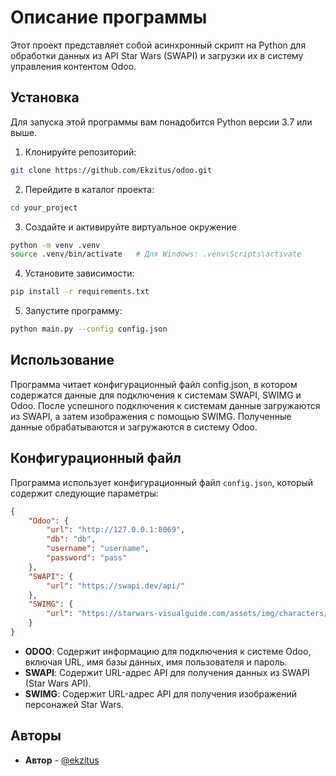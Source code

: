 # Описание программы

Этот проект представляет собой асинхронный скрипт на Python для обработки данных из API Star Wars (SWAPI) и загрузки их в систему управления контентом Odoo.

## Установка

Для запуска этой программы вам понадобится Python версии 3.7 или выше.

1. Клонируйте репозиторий:

```bash
git clone https://github.com/Ekzitus/odoo.git
```
2. Перейдите в каталог проекта:

```bash
cd your_project
```

3. Создайте и активируйте виртуальное окружение

```bash
python -m venv .venv
source .venv/bin/activate   # Для Windows: .venv\Scripts\activate
```

4. Установите зависимости:

```bash
pip install -r requirements.txt
```

5. Запустите программу:

```bash
python main.py --config config.json
```

## Использование

Программа читает конфигурационный файл config.json, в котором содержатся данные для подключения к системам SWAPI, SWIMG и Odoo. После успешного подключения к системам данные загружаются из SWAPI, а затем изображения с помощью SWIMG. Полученные данные обрабатываются и загружаются в систему Odoo.

## Конфигурационный файл

Программа использует конфигурационный файл `config.json`, который содержит следующие параметры:

```json
{
    "Odoo": {
        "url": "http://127.0.0.1:8069",
        "db": "db",
        "username": "username",
        "password": "pass"
    },
    "SWAPI": {
        "url": "https://swapi.dev/api/"
    },
    "SWIMG": {
        "url": "https://starwars-visualguide.com/assets/img/characters/"
    }
}
```
- **ODOO**: Содержит информацию для подключения к системе Odoo, включая URL, имя базы данных, имя пользователя и пароль.
- **SWAPI**: Содержит URL-адрес API для получения данных из SWAPI (Star Wars API).
- **SWIMG**: Содержит URL-адрес API для получения изображений персонажей Star Wars.


## Авторы

- **Aвтор** - [@ekzitus](https://github.com/Ekzitus)